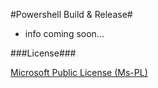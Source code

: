 #Powershell Build & Release#

  - info coming soon...
  
###License###

[Microsoft Public License (Ms-PL)](http://www.microsoft.com/en-us/openness/licenses.aspx#MPL)
